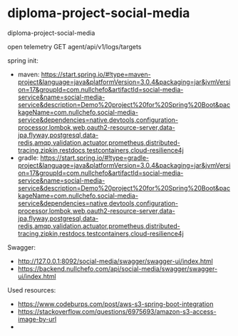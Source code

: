 # diploma-project-social-media

diploma-project-social-media

open telemetry
GET agent/api/v1/logs/targets

spring init:

- maven:
  https://start.spring.io/#!type=maven-project&language=java&platformVersion=3.0.4&packaging=jar&jvmVersion=17&groupId=com.nullchefo&artifactId=social-media-service&name=social-media-service&description=Demo%20project%20for%20Spring%20Boot&packageName=com.nullchefo.social-media-service&dependencies=native,devtools,configuration-processor,lombok,web,oauth2-resource-server,data-jpa,flyway,postgresql,data-redis,amqp,validation,actuator,prometheus,distributed-tracing,zipkin,restdocs,testcontainers,cloud-resilience4j
- gradle:
  https://start.spring.io/#!type=gradle-project&language=java&platformVersion=3.0.4&packaging=jar&jvmVersion=17&groupId=com.nullchefo&artifactId=social-media-service&name=social-media-service&description=Demo%20project%20for%20Spring%20Boot&packageName=com.nullchefo.social-media-service&dependencies=native,devtools,configuration-processor,lombok,web,oauth2-resource-server,data-jpa,flyway,postgresql,data-redis,amqp,validation,actuator,prometheus,distributed-tracing,zipkin,restdocs,testcontainers,cloud-resilience4j

Swagger:

- http://127.0.0.1:8092/social-media/swagger/swagger-ui/index.html
- https://backend.nullchefo.com/api/social-media/swagger/swagger-ui/index.html

Used resources:

- https://www.codeburps.com/post/aws-s3-spring-boot-integration
- https://stackoverflow.com/questions/6975693/amazon-s3-access-image-by-url
- 
